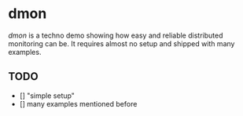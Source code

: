 dmon
====

*dmon* is a techno demo showing how easy and reliable distributed monitoring can be.
It requires almost no setup and shipped with many examples.

TODO
----

- [] "simple setup"
- [] many examples mentioned before
